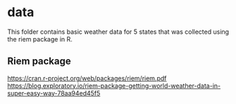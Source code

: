 # data

This folder contains basic weather data for 5 states that was collected using the riem package in R.


## Riem package

https://cran.r-project.org/web/packages/riem/riem.pdf
https://blog.exploratory.io/riem-package-getting-world-weather-data-in-super-easy-way-78aa94ed45f5







